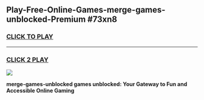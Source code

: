 
## Play-Free-Online-Games-merge-games-unblocked-Premium #73xn8
<h3>
<a href="https://premium.freeplayer.one?title=merge-games-unblocked&ref=8M">CLICK TO PLAY</a></h3>
<hr>

<h3>
<a href="https://premium.freeplayer.one?title=merge-games-unblocked&ref=8M">CLICK 2 PLAY</a>
  
</h3>

<a href="https://premium.freeplayer.one?title=merge-games-unblocked&ref=8M"><img src="https://clearcache.store/games.png"></a>


**merge-games-unblocked games unblocked: Your Gateway to Fun and Accessible Online Gaming**
